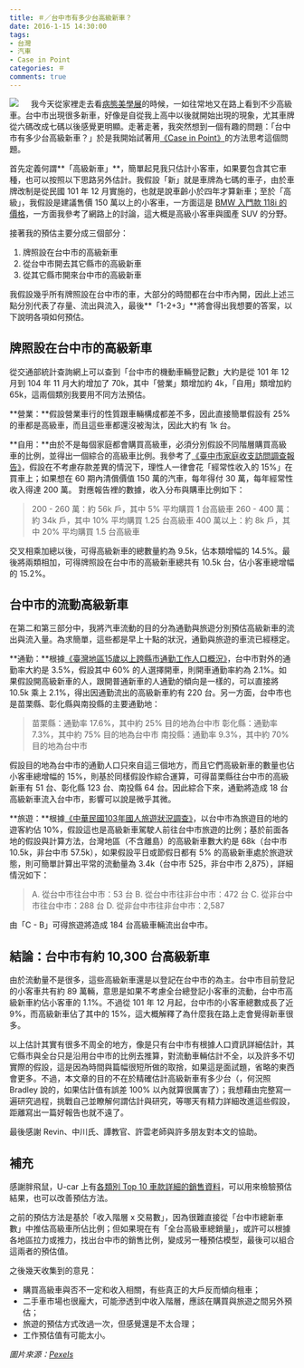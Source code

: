 ```yaml
---
title: ＃／台中市有多少台高級新車？
date: 2016-1-15 14:30:00
tags: 
- 台灣
- 汽車
- Case in Point
categories: ＃
comments: true
---
```

![](cover.jpeg)
　
我今天從家裡走去看[病態美學展](https://www.facebook.com/pathologyexpo/)的時候，一如往常地又在路上看到不少高級車。台中市出現很多新車，好像是自從我上高中以後就開始出現的現象，尤其車牌從六碼改成七碼以後感覺更明顯。走著走著，我突然想到一個有趣的問題：「台中市有多少台高級新車？」於是我開始試著用[《Case in Point》](http://www.amazon.com/Case-In-Point-Interview-Preparation/dp/0971015880)的方法思考這個問題。<!--more-->

首先定義何謂**「高級新車」**，簡單起見我只估計小客車，如果要包含其它車種，也可以按照以下思路另外估計。我假設「新」就是車牌為七碼的車子，由於車牌改制是從民國 101 年 12 月實施的，也就是說車齡小於四年才算新車；至於「高級」，我假設是建議售價 150 萬以上的小客車，一方面這是 [BMW 入門款 118i 的價格](http://news.u-car.com.tw/25949.html)，一方面我參考了網路上的討論，這大概是高級小客車與國產 SUV 的分野。

接著我的預估主要分成三個部分：

1. 牌照設在台中市的高級新車
2. 從台中市開去其它縣市的高級新車
3. 從其它縣市開來台中市的高級新車

我假設幾乎所有牌照設在台中市的車，大部分的時間都在台中市內開，因此上述三點分別代表了存量、流出與流入，最後**「1-2+3」**將會得出我想要的答案，以下說明各項如何預估。　

## 牌照設在台中市的高級新車
從交通部統計查詢網上可以查到「台中市的機動車輛登記數」大約是從 101 年 12 月到 104 年 11 月大約增加了 70k，其中「營業」類增加約 4k，「自用」類增加約 65k，這兩個類別我要用不同方法預估。

**營業：**假設營業車行的性質跟車輛構成都差不多，因此直接簡單假設有 25% 的車都是高級車，而且這些車都還沒被淘汰，因此大約有 1k 台。

**自用：**由於不是每個家庭都會購買高級車，必須分別假設不同階層購買高級車的比例，並得出一個綜合的高級車比例。我參考了[《臺中市家庭收支訪問調查報告》](http://www.dbas.taichung.gov.tw/lp.asp?CtNode=7487&CtUnit=3672&BaseDSD=7&mp=113010)，假設在不考慮存款差異的情況下，理性人一律會花「經常性收入的 15%」在買車上；如果想在 60 期內清償價值 150 萬的汽車，每年得付 30 萬，每年經常性收入得達 200 萬。
對應報告裡的數據，收入分布與購車比例如下：

> 200 - 260 萬：約 56k 戶，其中 5% 平均購買 1 台高級車
> 260 - 400 萬：約 34k 戶，其中 10% 平均購買 1.25 台高級車
> 400 萬以上：約 8k 戶，其中 20% 平均購買 1.5 台高級車

交叉相乘加總以後，可得高級新車的總數量約為 9.5k，佔本類增幅的 14.5%。最後將兩類相加，可得牌照設在台中市的高級新車總共有 10.5k 台，佔小客車總增幅的 15.2%。　

## 台中市的流動高級新車

在第二和第三部分中，我將汽車流動的目的分為通勤與旅遊分別預估高級新車的流出與流入量。為求簡單，這些都是早上十點的狀況，通勤與旅遊的車流已經穩定。

**通勤：**根據[《臺灣地區15歲以上跨縣市通勤工作人口概況》](http://www.dgbas.gov.tw/fp.asp?xItem=33182&ctNode=5968)，台中市對外的通勤率大約是 3.5%，假設其中 60% 的人選擇開車，則開車通勤率約為 2.1%。如果假設開高級新車的人，跟開普通新車的人通勤的傾向是一樣的，可以直接將 10.5k 乘上 2.1%，得出因通勤流出的高級新車約有 220 台。另一方面，台中市也是苗栗縣、彰化縣與南投縣的主要通勤地：

> 苗栗縣：通勤率 17.6%，其中約 25% 目的地為台中市
> 彰化縣：通勤率 7.3%，其中約 75% 目的地為台中市
> 南投縣：通勤率 9.3%，其中約 70% 目的地為台中市

假設目的地為台中市的通勤人口只來自這三個地方，而且它們高級新車的數量也佔小客車總增幅的 15%，則基於同樣假設作綜合運算，可得苗栗縣往台中市的高級新車有 51 台、彰化縣 123 台、南投縣 64 台。因此綜合下來，通勤將造成 18 台高級新車流入台中市，影響可以說是微乎其微。

**旅遊：**根據[《中華民國103年國人旅遊狀況調查》](http://admin.taiwan.net.tw/upload/contentFile/201507/103%E5%B9%B4%E5%9C%8B%E4%BA%BA%E6%97%85%E9%81%8A%E8%AA%BF%E6%9F%A5%E6%91%98%E8%A6%81.doc)，以台中市為旅遊目的地的遊客約佔 10%，假設這也是高級新車駕駛人前往台中市旅遊的比例；基於前面各地的假設與計算方法，台灣地區（不含離島）的高級新車數大約是 68k（台中市 10.5k，非台中市 57.5k），如果假設平日或節假日都有 5% 的高級新車處於旅遊狀態，則可簡單計算出平常的流動量為 3.4k（台中市 525，非台中市 2,875），詳細情況如下：

> A. 從台中市往台中市：53 台
> B. 從台中市往非台中市：472 台
> C. 從非台中市往台中市：288 台
> D. 從非台中市往非台中市：2,587

由「C - B」可得旅遊將造成 184 台高級車輛流出台中市。

## 結論：台中市有約 10,300 台高級新車

由於流動量不是很多，這些高級新車還是以登記在台中市的為主。台中市目前登記的小客車共有約 89 萬輛，意思是如果不考慮全台總登記小客車的流動，台中市高級新車約佔小客車的 1.1%。不過從 101 年 12 月起，台中市的小客車總數成長了近 9%，而高級新車佔了其中的 15%，這大概解釋了為什麼我在路上走會覺得新車很多。　

以上估計其實有很多不周全的地方，像是只有台中市有根據人口資訊詳細估計，其它縣市與全台只是沿用台中市的比例去推算，對流動車輛估計不全，以及許多不切實際的假設，這是因為時間與篇幅很短所做的取捨，如果這是面試題，省略的東西會更多。不過，本文章的目的不在於精確估計高級新車有多少台（，何況照 Bradley 說的，如果估計值有誤差 100% 以內就算很厲害了）；我想藉由完整寫一遍研究過程，挑戰自己並瞭解何謂估計與研究，等哪天有精力詳細改進這些假設，距離寫出一篇好報告也就不遠了。

最後感謝 Revin、中川氏、譚教官、許雲老師與許多朋友對本文的協助。

## 補充

感謝胖飛鼠，U-car 上有[各類別 Top 10 車款詳細的銷售資料](https://www.u-car.com.tw/search.asp?keywords=%E9%8A%B7%E5%94%AE%E5%A0%B1%E5%91%8A&from=hot)，可以用來檢驗預估結果，也可以改善預估方法。

之前的預估方法是基於「收入階層 x 交易數」，因為很難直接從「台中市總新車數」中推估高級車所佔比例；但如果現在有「全台高級車總銷量」，或許可以根據各地區拉力或推力，找出台中市的銷售比例，變成另一種預估模型，最後可以組合這兩者的預估值。

之後幾天收集到的意見：
* 購買高級車與否不一定和收入相關，有些真正的大戶反而傾向租車；
* 二手車市場也很龐大，可能滲透到中收入階層，應該在購買與旅遊之間另外預估；
* 旅遊的預估方式改過一次，但感覺還是不太合理；
* 工作預估值有可能太小。

*圖片來源：[Pexels](https://www.pexels.com/)*